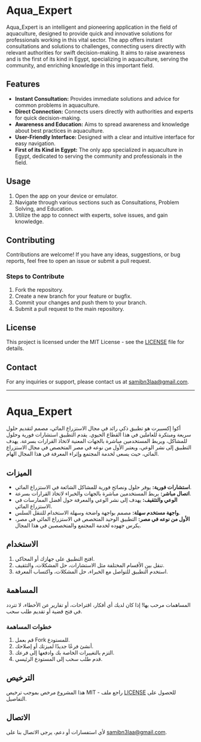 # Aqua_Expert

Aqua_Expert is an intelligent and pioneering application in the field of aquaculture, designed to provide quick and innovative solutions for professionals working in this vital sector. The app offers instant consultations and solutions to challenges, connecting users directly with relevant authorities for swift decision-making. It aims to raise awareness and is the first of its kind in Egypt, specializing in aquaculture, serving the community, and enriching knowledge in this important field.

## Features

- **Instant Consultation:** Provides immediate solutions and advice for common problems in aquaculture.
- **Direct Connection:** Connects users directly with authorities and experts for quick decision-making.
- **Awareness and Education:** Aims to spread awareness and knowledge about best practices in aquaculture.
- **User-Friendly Interface:** Designed with a clear and intuitive interface for easy navigation.
- **First of its Kind in Egypt:** The only app specialized in aquaculture in Egypt, dedicated to serving the community and professionals in the field.

## Usage

1. Open the app on your device or emulator.
2. Navigate through various sections such as Consultations, Problem Solving, and Education.
3. Utilize the app to connect with experts, solve issues, and gain knowledge.

## Contributing

Contributions are welcome! If you have any ideas, suggestions, or bug reports, feel free to open an issue or submit a pull request.

### Steps to Contribute

1. Fork the repository.
2. Create a new branch for your feature or bugfix.
3. Commit your changes and push them to your branch.
4. Submit a pull request to the main repository.

## License

This project is licensed under the MIT License - see the [LICENSE](LICENSE) file for details.

## Contact

For any inquiries or support, please contact us at [samibn3laa@gmail.com](mailto:samibn3laa@gmail.com).

---

# Aqua_Expert

أكوا إكسبيرت هو تطبيق ذكي رائد في مجال الاستزراع المائي، مصمم لتقديم حلول سريعة ومبتكرة للعاملين في هذا القطاع الحيوي. يقدم التطبيق استشارات فورية وحلول للمشاكل، ويربط المستخدمين مباشرة بالجهات المعنية لاتخاذ القرارات بسرعة. يهدف التطبيق إلى نشر الوعي، ويعتبر الأول من نوعه في مصر المتخصص في مجال الاستزراع المائي، حيث يسعى لخدمة المجتمع وإثراء المعرفة في هذا المجال الهام.

## الميزات

- **استشارات فورية:** يوفر حلول ونصائح فورية للمشاكل الشائعة في الاستزراع المائي.
- **اتصال مباشر:** يربط المستخدمين مباشرة بالجهات والخبراء لاتخاذ القرارات بسرعة.
- **الوعي والتثقيف:** يهدف إلى نشر الوعي والمعرفة حول أفضل الممارسات في الاستزراع المائي.
- **واجهة مستخدم سهلة:** مصمم بواجهة واضحة وسهلة الاستخدام للتنقل السلس.
- **الأول من نوعه في مصر:** التطبيق الوحيد المتخصص في الاستزراع المائي في مصر، يكرس جهوده لخدمة المجتمع والمتخصصين في هذا المجال.

## الاستخدام

1. افتح التطبيق على جهازك أو المحاكي.
2. تنقل بين الأقسام المختلفة مثل الاستشارات، حل المشكلات، والتثقيف.
3. استخدم التطبيق للتواصل مع الخبراء، حل المشكلات، واكتساب المعرفة.

## المساهمة

المساهمات مرحب بها! إذا كان لديك أي أفكار، اقتراحات، أو تقارير عن الأخطاء، لا تتردد في فتح قضية أو تقديم طلب سحب.

### خطوات المساهمة

1. قم بعمل Fork للمستودع.
2. أنشئ فرعًا جديدًا لميزتك أو إصلاحك.
3. التزم بالتغييرات الخاصة بك وادفعها إلى فرعك.
4. قدم طلب سحب إلى المستودع الرئيسي.

## الترخيص

هذا المشروع مرخص بموجب ترخيص MIT - راجع ملف [LICENSE](LICENSE) للحصول على التفاصيل.

## الاتصال

لأي استفسارات أو دعم، يرجى الاتصال بنا على [samibn3laa@gmail.com](mailto:samibn3laa@gmail.com).
